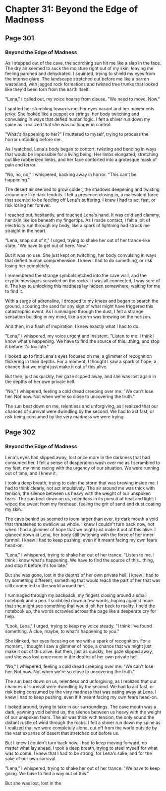 # Chapter 31: Beyond the Edge of Madness


## Page 301
### Beyond the Edge of Madness

As I stepped out of the cave, the scorching sun hit me like a slap in the face. The dry air seemed to suck the moisture right out of my skin, leaving me feeling parched and dehydrated. I squinted, trying to shield my eyes from the intense glare. The landscape stretched out before me like a barren wasteland, with jagged rock formations and twisted tree trunks that looked like they'd been torn from the earth itself.

"Lena," I called out, my voice hoarse from disuse. "We need to move. Now."

I spotted her stumbling towards me, her eyes vacant and her movements jerky. She looked like a puppet on strings, her body twitching and convulsing in ways that defied human logic. I felt a shiver run down my spine as I realized that she was no longer in control.

"What's happening to her?" I muttered to myself, trying to process the horror unfolding before me.

As I watched, Lena's body began to contort, twisting and bending in ways that would be impossible for a living being. Her limbs elongated, stretching out like rubberized limbs, and her face contorted into a grotesque mask of pain and terror.

"No, no, no," I whispered, backing away in horror. "This can't be happening."

The desert air seemed to grow colder, the shadows deepening and twisting around me like dark tendrils. I felt a presence closing in, a malevolent force that seemed to be feeding off Lena's suffering. I knew I had to act fast, or risk losing her forever.

I reached out, hesitantly, and touched Lena's hand. It was cold and clammy, her skin like ice beneath my fingertips. As I made contact, I felt a jolt of electricity run through my body, like a spark of lightning had struck me straight in the heart.

"Lena, snap out of it," I urged, trying to shake her out of her trance-like state. "We have to get out of here. Now."

But it was no use. She just kept on twitching, her body convulsing in ways that defied human comprehension. I knew I had to do something, or risk losing her completely.

I remembered the strange symbols etched into the cave wall, and the cryptic messages scrawled on the rocks. It was all connected, I was sure of it. The key to unlocking this madness lay hidden somewhere, waiting for me to find it.

With a surge of adrenaline, I dropped to my knees and began to search the ground, scouring the sand for any sign of what might have triggered this catastrophic event. As I rummaged through the dust, I felt a strange sensation building in my mind, like a storm was brewing on the horizon.

And then, in a flash of inspiration, I knew exactly what I had to do.

"Lena," I whispered, my voice urgent and insistent. "Listen to me. I think I know what's happening. We have to find the source of this...thing, and stop it before it's too late."

I looked up to find Lena's eyes focused on me, a glimmer of recognition flickering in their depths. For a moment, I thought I saw a spark of hope, a chance that we might just make it out of this alive.

But then, just as quickly, her gaze slipped away, and she was lost again in the depths of her own private hell.

"No," I whispered, feeling a cold dread creeping over me. "We can't lose her. Not now. Not when we're so close to uncovering the truth."

The sun beat down on me, relentless and unforgiving, as I realized that our chances of survival were dwindling by the second. We had to act fast, or risk being consumed by the very madness we were trying

## Page 302
### Beyond the Edge of Madness

Lena's eyes had slipped away, lost once more in the darkness that had consumed her. I felt a sense of desperation wash over me as I scrambled to my feet, my mind racing with the urgency of our situation. We were running out of time, and I knew it.

I took a deep breath, trying to calm the storm that was brewing inside me. I had to think clearly, not act impulsively. The air around me was thick with tension, the silence between us heavy with the weight of our unspoken fears. The sun beat down on us, relentless in its pursuit of heat and light. I wiped the sweat from my forehead, feeling the grit of sand and dust coating my skin.

The cave behind us seemed to loom larger than ever, its dark mouth a void that threatened to swallow us whole. I knew I couldn't turn back now, not when I had a glimmer of hope that we might just make it out of this alive. I glanced down at Lena, her body still twitching with the force of her inner turmoil. I knew I had to keep pushing, even if it meant facing my own fears head-on.

"Lena," I whispered, trying to shake her out of her trance. "Listen to me. I think I know what's happening. We have to find the source of this...thing, and stop it before it's too late."

But she was gone, lost in the depths of her own private hell. I knew I had to try something different, something that would reach the part of her that was still connected to the world around her.

I rummaged through my backpack, my fingers closing around a small notebook and a pen. I scribbled down a few words, hoping against hope that she might see something that would jolt her back to reality. I held the notebook up, the words scrawled across the page like a desperate cry for help.

"Look, Lena," I urged, trying to keep my voice steady. "I think I've found something. A clue, maybe, to what's happening to you."

She blinked, her eyes focusing on me with a spark of recognition. For a moment, I thought I saw a glimmer of hope, a chance that we might just make it out of this alive. But then, just as quickly, her gaze slipped away, and she was lost once more in the depths of her own private hell.

"No," I whispered, feeling a cold dread creeping over me. "We can't lose her. Not now. Not when we're so close to uncovering the truth."

The sun beat down on us, relentless and unforgiving, as I realized that our chances of survival were dwindling by the second. We had to act fast, or risk being consumed by the very madness that was eating away at Lena. I knew I had to keep pushing, even if it meant facing my own fears head-on.

I looked around, trying to take in our surroundings. The cave mouth was a dark, yawning void behind us, the silence between us heavy with the weight of our unspoken fears. The air was thick with tension, the only sound the distant rustle of wind through the rocks. I felt a shiver run down my spine as I realized that we were completely alone, cut off from the world outside by the vast expanse of desert that stretched out before us.

But I knew I couldn't turn back now. I had to keep moving forward, no matter what lay ahead. I took a deep breath, trying to steel myself for what was to come. I knew that I had to be strong, for Lena's sake, and for the sake of our own survival.

"Lena," I whispered, trying to shake her out of her trance. "We have to keep going. We have to find a way out of this."

But she was lost, lost in the
